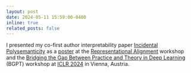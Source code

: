 ```yaml
---
layout: post
date: 2024-05-11 15:59:00-0400
inline: true
related_posts: false
---
```


I presented my co-first author interpretability paper [Incidental Polysemanticity](https://arxiv.org/abs/2312.03096) as a [poster](https://openreview.net/forum?id=AHfE6WeJLQ) at the [Representational Alignment](https://representational-alignment.github.io/) workshop and the [Bridging the Gap Between Practice and Theory in Deep Learning](https://sites.google.com/view/bgpt-iclr24) (BGPT) workshop at [ICLR 2024](https://iclr.cc/) in Vienna, Austria.
